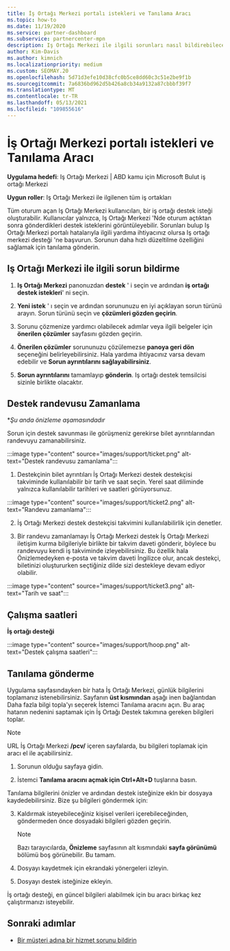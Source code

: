 ```yaml
---
title: İş Ortağı Merkezi portalı istekleri ve Tanılama Aracı
ms.topic: how-to
ms.date: 11/19/2020
ms.service: partner-dashboard
ms.subservice: partnercenter-mpn
description: Iş Ortağı Merkezi ile ilgili sorunları nasıl bildirebileceğinizi ve Iş ortağı destek ekibi için tanılama bilgilerini nasıl toplayacağınızı öğrenin.
author: Kim-Davis
ms.author: kimnich
ms.localizationpriority: medium
ms.custom: SEOMAY.20
ms.openlocfilehash: 5d71d3efe10d38cfc0b5ce8dd60c3c51e2be9f1b
ms.sourcegitcommit: 7a6836bd962d5b426a8cb34a9132a87cbbbf39f7
ms.translationtype: MT
ms.contentlocale: tr-TR
ms.lasthandoff: 05/13/2021
ms.locfileid: "109855616"
---
```

# <a name="partner-center-portal-requests-and-diagnostic-tool"></a>İş Ortağı Merkezi portalı istekleri ve Tanılama Aracı

**Uygulama hedefi**: Iş Ortağı Merkezi | ABD kamu için Microsoft Bulut iş ortağı Merkezi

**Uygun roller**: Iş Ortağı Merkezi ile ilgilenen tüm iş ortakları

Tüm oturum açan Iş Ortağı Merkezi kullanıcıları, bir iş ortağı destek isteği oluşturabilir. Kullanıcılar yalnızca, Iş Ortağı Merkezi 'Nde oturum açtıktan sonra gönderdikleri destek isteklerini görüntüleyebilir.
Sorunları bulup Iş Ortağı Merkezi portalı hatalarıyla ilgili yardıma ihtiyacınız olursa Iş ortağı merkezi desteği 'ne başvurun. Sorunun daha hızlı düzeltilme özelliğini sağlamak için tanılama gönderin.

## <a name="report-a-problem-with-the-partner-center"></a>Iş Ortağı Merkezi ile ilgili sorun bildirme

1. **Iş Ortağı Merkezi** panonuzdan **destek** ' i seçin ve ardından **iş ortağı destek istekleri**' ni seçin.

2. **Yeni istek** ' ı seçin ve ardından sorununuzu en iyi açıklayan sorun türünü arayın. Sorun türünü seçin ve **çözümleri gözden geçirin**.

3. Sorunu çözmenize yardımcı olabilecek adımlar veya ilgili belgeler için **önerilen çözümler** sayfasını gözden geçirin.

4. **Önerilen çözümler** sorununuzu çözülemezse **panoya geri dön** seçeneğini belirleyebilirsiniz. Hala yardıma ihtiyacınız varsa devam edebilir ve **Sorun ayrıntılarını sağlayabilirsiniz**.

5. **Sorun ayrıntılarını** tamamlayıp **gönderin**. Iş ortağı destek temsilcisi sizinle birlikte olacaktır.

## <a name="schedule-a-support-appointment"></a>Destek randevusu Zamanlama 

**Şu anda önizleme aşamasındadır*

Sorun için destek savunması ile görüşmeniz gerekirse bilet ayrıntılarından randevuyu zamanabilirsiniz.

:::image type="content" source="images/support/ticket.png" alt-text="Destek randevusu zamanlama":::

1.  Destekçinin bilet ayrıntıları İş Ortağı Merkezi destek destekçisi takviminde kullanılabilir bir tarih ve saat seçin. Yerel saat diliminde yalnızca kullanılabilir tarihleri ve saatleri görüyorsunuz.

:::image type="content" source="images/support/ticket2.png" alt-text="Randevu zamanlama":::

2. İş Ortağı Merkezi destek destekçisi takvimini kullanılabilirlik için denetler.

1. Bir randevu zamanlamayı İş Ortağı Merkezi destek İş Ortağı Merkezi iletişim kurma bilgileriyle birlikte bir takvim daveti gönderir, böylece bu randevuyu kendi iş takviminde izleyebilirsiniz.  Bu özellik hala Önizlemedeyken e-posta ve takvim daveti İngilizce olur, ancak destekçi, biletinizi oluştururken seçtiğiniz dilde sizi destekleye devam ediyor olabilir.

:::image type="content" source="images/support/ticket3.png" alt-text="Tarih ve saat":::

## <a name="hours-of-operation"></a>Çalışma saatleri

**İş ortağı desteği**

:::image type="content" source="images/support/hoop.png" alt-text="Destek çalışma saatleri":::

## <a name="send-diagnostics"></a>Tanılama gönderme

Uygulama sayfasındayken bir hata İş Ortağı Merkezi, günlük bilgilerini toplamanız istenebilirsiniz. Sayfanın **üst kısmından** aşağı inen bağlantıdan Daha fazla bilgi topla'yı seçerek İstemci Tanılama aracını açın. Bu araç hatanın nedenini saptamak için İş Ortağı Destek takımına gereken bilgileri toplar. 

>[!NOTE]
>URL İş Ortağı Merkezi **/pcv/** içeren sayfalarda, bu bilgileri toplamak için aracı el ile açabilirsiniz.

1. Sorunun olduğu sayfaya gidin.

2. İstemci **Tanılama aracını açmak için Ctrl+Alt+D** tuşlarına basın.

Tanılama bilgilerini önizler ve ardından destek isteğinize ekln bir dosyaya kaydedebilirsiniz. Bize şu bilgileri göndermek için:

3. Kaldırmak isteyebileceğiniz kişisel verileri içerebileceğinden, göndermeden önce dosyadaki bilgileri gözden geçirin.

    >[!NOTE]
    >Bazı tarayıcılarda, **Önizleme** sayfasının alt kısmındaki **sayfa görünümü** bölümü boş görünebilir. Bu tamam.

4. Dosyayı kaydetmek için ekrandaki yönergeleri izleyin.

5. Dosyayı destek isteğinize ekleyin.

İş ortağı desteği, en güncel bilgileri alabilmek için bu aracı birkaç kez çalıştırmanızı isteyebilir.

## <a name="next-steps"></a>Sonraki adımlar

- [Bir müşteri adına bir hizmet sorunu bildirin](report-problems-on-behalf-of-a-customer.md)
